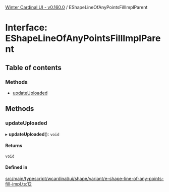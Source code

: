 [Winter Cardinal UI - v0.160.0](../index.md) / EShapeLineOfAnyPointsFillImplParent

# Interface: EShapeLineOfAnyPointsFillImplParent

## Table of contents

### Methods

- [updateUploaded](EShapeLineOfAnyPointsFillImplParent.md#updateuploaded)

## Methods

### updateUploaded

▸ **updateUploaded**(): `void`

#### Returns

`void`

#### Defined in

[src/main/typescript/wcardinal/ui/shape/variant/e-shape-line-of-any-points-fill-impl.ts:12](https://github.com/winter-cardinal/winter-cardinal-ui/blob/v0.160.0/src/main/typescript/wcardinal/ui/shape/variant/e-shape-line-of-any-points-fill-impl.ts#L12)

